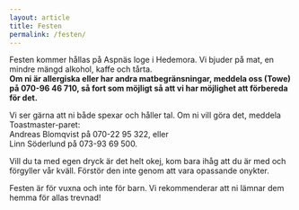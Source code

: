 ```yaml
---
layout: article
title: Festen
permalink: /festen/
---
```


Festen kommer hållas på Aspnäs loge i Hedemora. Vi bjuder på mat, en mindre mängd alkohol, kaffe och tårta.  
**Om ni är allergiska eller har andra matbegränsningar, meddela oss (Towe) på 070-96 46 710, så fort som möjligt så att vi har möjlighet att förbereda för det.**

Vi ser gärna att ni både spexar och håller tal. Om ni vill göra det, meddela Toastmaster-paret:  
Andreas Blomqvist på 070-22 95 322, eller  
Linn Söderlund på 073-93 69 500.

Vill du ta med egen dryck är det helt okej, kom bara ihåg att du är med och förgyller vår kväll. Förstör den inte genom att vara opassande onykter.

Festen är för vuxna och inte för barn. Vi rekommenderar att ni lämnar dem hemma för allas trevnad!
